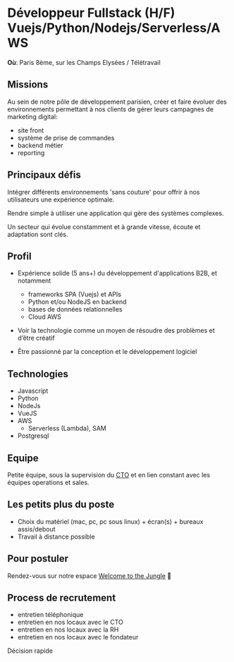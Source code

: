# Développeur Fullstack (H/F) Vuejs/Python/Nodejs/Serverless/AWS

**Où**: Paris 8ème, sur les Champs Elysées / Télétravail

## Missions

Au sein de notre pôle de développement parisien, créer et faire évoluer des environnements permettant à nos clients de gérer leurs campagnes de marketing digital:

- site front
- système de prise de commandes
- backend métier
- reporting

## Principaux défis

Intégrer différents environnements 'sans couture' pour offrir à nos utilisateurs une expérience optimale.

Rendre simple à utiliser une application qui gère des systèmes complexes.

Un secteur qui évolue constamment et à grande vitesse, écoute et adaptation sont clés.

## Profil

- Expérience solide (5 ans+) du développement d'applications B2B, et notamment

  - frameworks SPA (Vuejs) et APIs
  - Python et/ou NodeJS en backend
  - bases de données relationnelles
  - Cloud AWS

- Voir la technologie comme un moyen de résoudre des problèmes et d’être créatif
- Être passionné par la conception et le développement logiciel

## Technologies

- Javascript
- Python
- NodeJs
- VueJS
- AWS
  - Serverless (Lambda), SAM
- Postgresql

## Equipe

Petite équipe, sous la supervision du [CTO](https://www.linkedin.com/in/jfpaccini) et en lien constant avec les équipes operations et sales.

## Les petits plus du poste

- Choix du matériel (mac, pc, pc sous linux) + écran(s) + bureaux assis/debout
- Travail à distance possible

## Pour postuler

Rendez-vous sur notre espace [Welcome to the Jungle](https://www.welcometothejungle.com/fr/companies/deepreach/jobs/developpeur-fullstack-h-f-cdi-vuejs-nodejs-serverless-aws_paris) 📩

## Process de recrutement

- entretien téléphonique
- entretien en nos locaux avec le CTO
- entretien en nos locaux avec la RH
- entretien en nos locaux avec le fondateur

Décision rapide
